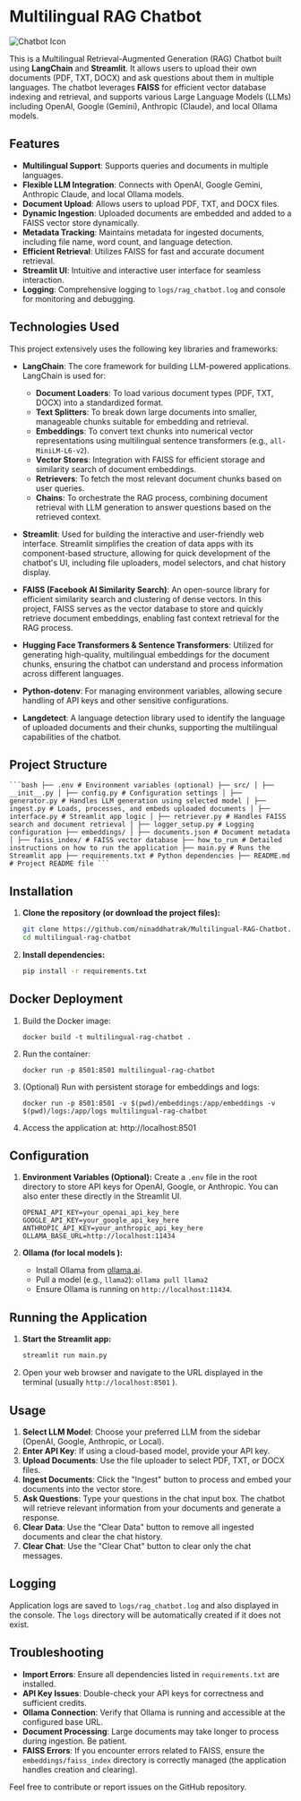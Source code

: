 # Multilingual RAG Chatbot

![Chatbot Icon](static/CatRag.ico)

This is a Multilingual Retrieval-Augmented Generation (RAG) Chatbot built using **LangChain** and **Streamlit**. It allows users to upload their own documents (PDF, TXT, DOCX) and ask questions about them in multiple languages. The chatbot leverages **FAISS** for efficient vector database indexing and retrieval, and supports various Large Language Models (LLMs) including OpenAI, Google (Gemini), Anthropic (Claude), and local Ollama models.

## Features

-   **Multilingual Support**: Supports queries and documents in multiple languages.
-   **Flexible LLM Integration**: Connects with OpenAI, Google Gemini, Anthropic Claude, and local Ollama models.
-   **Document Upload**: Allows users to upload PDF, TXT, and DOCX files.
-   **Dynamic Ingestion**: Uploaded documents are embedded and added to a FAISS vector store dynamically.
-   **Metadata Tracking**: Maintains metadata for ingested documents, including file name, word count, and language detection.
-   **Efficient Retrieval**: Utilizes FAISS for fast and accurate document retrieval.
-   **Streamlit UI**: Intuitive and interactive user interface for seamless interaction.
-   **Logging**: Comprehensive logging to `logs/rag_chatbot.log` and console for monitoring and debugging.

## Technologies Used

This project extensively uses the following key libraries and frameworks:

-   **LangChain**: The core framework for building LLM-powered applications. LangChain is used for:
    -   **Document Loaders**: To load various document types (PDF, TXT, DOCX) into a standardized format.
    -   **Text Splitters**: To break down large documents into smaller, manageable chunks suitable for embedding and retrieval.
    -   **Embeddings**: To convert text chunks into numerical vector representations using multilingual sentence transformers (e.g., `all-MiniLM-L6-v2`).
    -   **Vector Stores**: Integration with FAISS for efficient storage and similarity search of document embeddings.
    -   **Retrievers**: To fetch the most relevant document chunks based on user queries.
    -   **Chains**: To orchestrate the RAG process, combining document retrieval with LLM generation to answer questions based on the retrieved context.

-   **Streamlit**: Used for building the interactive and user-friendly web interface. Streamlit simplifies the creation of data apps with its component-based structure, allowing for quick development of the chatbot's UI, including file uploaders, model selectors, and chat history display.

-   **FAISS (Facebook AI Similarity Search)**: An open-source library for efficient similarity search and clustering of dense vectors. In this project, FAISS serves as the vector database to store and quickly retrieve document embeddings, enabling fast context retrieval for the RAG process.

-   **Hugging Face Transformers & Sentence Transformers**: Utilized for generating high-quality, multilingual embeddings for the document chunks, ensuring the chatbot can understand and process information across different languages.

-   **Python-dotenv**: For managing environment variables, allowing secure handling of API keys and other sensitive configurations.

-   **Langdetect**: A language detection library used to identify the language of uploaded documents and their chunks, supporting the multilingual capabilities of the chatbot.

## Project Structure

<pre><code>```bash ├── .env # Environment variables (optional) ├── src/ │ ├── __init__.py │ ├── config.py # Configuration settings │ ├── generator.py # Handles LLM generation using selected model │ ├── ingest.py # Loads, processes, and embeds uploaded documents │ ├── interface.py # Streamlit app logic │ ├── retriever.py # Handles FAISS search and document retrieval │ ├── logger_setup.py # Logging configuration ├── embeddings/ │ ├── documents.json # Document metadata │ ├── faiss_index/ # FAISS vector database ├── how_to_run # Detailed instructions on how to run the application ├── main.py # Runs the Streamlit app ├── requirements.txt # Python dependencies ├── README.md # Project README file ``` </code></pre>

## Installation

1.  **Clone the repository (or download the project files):**
    ```bash
    git clone https://github.com/ninaddhatrak/Multilingual-RAG-Chatbot.git
    cd multilingual-rag-chatbot
    ```

2.  **Install dependencies:**
    ```bash
    pip install -r requirements.txt
    ```


## Docker Deployment

1. Build the Docker image:
   ```
   docker build -t multilingual-rag-chatbot .
   ```

2. Run the container:
   ```
   docker run -p 8501:8501 multilingual-rag-chatbot
   ```

3. (Optional) Run with persistent storage for embeddings and logs:
   ```
   docker run -p 8501:8501 -v $(pwd)/embeddings:/app/embeddings -v $(pwd)/logs:/app/logs multilingual-rag-chatbot
   ```

4. Access the application at: http://localhost:8501


## Configuration

1.  **Environment Variables (Optional):** Create a `.env` file in the root directory to store API keys for OpenAI, Google, or Anthropic. You can also enter these directly in the Streamlit UI.
    ```
    OPENAI_API_KEY=your_openai_api_key_here
    GOOGLE_API_KEY=your_google_api_key_here
    ANTHROPIC_API_KEY=your_anthropic_api_key_here
    OLLAMA_BASE_URL=http://localhost:11434
    ```

2.  **Ollama (for local models ):**
    -   Install Ollama from [ollama.ai](https://ollama.ai/ ).
    -   Pull a model (e.g., `llama2`): `ollama pull llama2`
    -   Ensure Ollama is running on `http://localhost:11434`.

## Running the Application

1.  **Start the Streamlit app:**
    ```bash
    streamlit run main.py
    ```

2.  Open your web browser and navigate to the URL displayed in the terminal (usually `http://localhost:8501` ).

## Usage

1.  **Select LLM Model**: Choose your preferred LLM from the sidebar (OpenAI, Google, Anthropic, or Local).
2.  **Enter API Key**: If using a cloud-based model, provide your API key.
3.  **Upload Documents**: Use the file uploader to select PDF, TXT, or DOCX files.
4.  **Ingest Documents**: Click the "Ingest" button to process and embed your documents into the vector store.
5.  **Ask Questions**: Type your questions in the chat input box. The chatbot will retrieve relevant information from your documents and generate a response.
6.  **Clear Data**: Use the "Clear Data" button to remove all ingested documents and clear the chat history.
7.  **Clear Chat**: Use the "Clear Chat" button to clear only the chat messages.

## Logging

Application logs are saved to `logs/rag_chatbot.log` and also displayed in the console. The `logs` directory will be automatically created if it does not exist.

## Troubleshooting

-   **Import Errors**: Ensure all dependencies listed in `requirements.txt` are installed.
-   **API Key Issues**: Double-check your API keys for correctness and sufficient credits.
-   **Ollama Connection**: Verify that Ollama is running and accessible at the configured base URL.
-   **Document Processing**: Large documents may take longer to process during ingestion. Be patient.
-   **FAISS Errors**: If you encounter errors related to FAISS, ensure the `embeddings/faiss_index` directory is correctly managed (the application handles creation and clearing).

Feel free to contribute or report issues on the GitHub repository.
